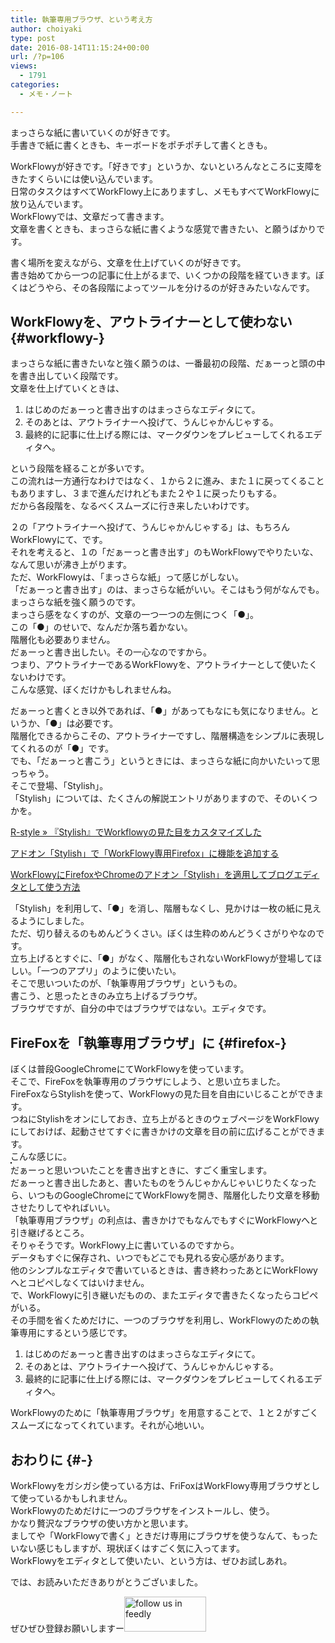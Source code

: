 ```yaml
---
title: 執筆専用ブラウザ、という考え方
author: choiyaki
type: post
date: 2016-08-14T11:15:24+00:00
url: /?p=106
views:
  - 1791
categories:
  - メモ・ノート

---
```

まっさらな紙に書いていくのが好きです。  
手書きで紙に書くときも、キーボードをポチポチして書くときも。

WorkFlowyが好きです。「好きです」というか、ないといろんなところに支障をきたすくらいには使い込んでいます。  
日常のタスクはすべてWorkFlowy上にありますし、メモもすべてWorkFlowyに放り込んでいます。  
WorkFlowyでは、文章だって書きます。  
文章を書くときも、まっさらな紙に書くような感覚で書きたい、と願うばかりです。

書く場所を変えながら、文章を仕上げていくのが好きです。  
書き始めてから一つの記事に仕上がるまで、いくつかの段階を経ていきます。ぼくはどうやら、その各段階によってツールを分けるのが好きみたいなんです。

## WorkFlowyを、アウトライナーとして使わない {#workflowy-}

まっさらな紙に書きたいなと強く願うのは、一番最初の段階、だぁーっと頭の中を書き出していく段階です。  
文章を仕上げていくときは、

  1. はじめのだぁーっと書き出すのはまっさらなエディタにて。
  2. そのあとは、アウトライナーへ投げて、うんじゃかんじゃする。
  3. 最終的に記事に仕上げる際には、マークダウンをプレビューしてくれるエディタへ。

という段階を経ることが多いです。  
この流れは一方通行なわけではなく、１から２に進み、また１に戻ってくることもありますし、３まで進んだけれどもまた２や１に戻ったりもする。  
だから各段階を、なるべくスムーズに行き来したいわけです。

２の「アウトライナーへ投げて、うんじゃかんじゃする」は、もちろんWorkFlowyにて、です。  
それを考えると、１の「だぁーっと書き出す」のもWorkFlowyでやりたいな、なんて思いが沸き上がります。  
ただ、WorkFlowyは、「まっさらな紙」って感じがしない。  
「だぁーっと書き出す」のは、まっさらな紙がいい。そこはもう何がなんでも。まっさらな紙を強く願うのです。  
まっさら感をなくすのが、文章の一つ一つの左側につく「●」。  
この「●」のせいで、なんだか落ち着かない。  
階層化も必要ありません。  
だぁーっと書き出したい。その一心なのですから。  
つまり、アウトライナーであるWorkFlowyを、アウトライナーとして使いたくないわけです。  
こんな感覚、ぼくだけかもしれませんね。

だぁーっと書くとき以外であれば、「●」があってもなにも気になりません。というか、「●」は必要です。  
階層化できるからこその、アウトライナーですし、階層構造をシンプルに表現してくれるのが「●」です。  
でも、「だぁーっと書こう」というときには、まっさらな紙に向かいたいって思っちゃう。  
そこで登場、「Stylish」。  
「Stylish」については、たくさんの解説エントリがありますので、そのいくつかを。

[R-style » 『Stylish』でWorkflowyの見た目をカスタマイズした][1]

[アドオン「Stylish」で「WorkFlowy専用Firefox」に機能を追加する][2]

[WorkFlowyにFirefoxやChromeのアドオン「Stylish」を適用してブログエディタとして使う方法][3]

「Stylish」を利用して、「●」を消し、階層もなくし、見かけは一枚の紙に見えるようにしました。  
ただ、切り替えるのもめんどうくさい。ぼくは生粋のめんどうくさがりやなのです。  
立ち上げるとすぐに、「●」がなく、階層化もされないWorkFlowyが登場してほしい。「一つのアプリ」のように使いたい。  
そこで思いついたのが、「執筆専用ブラウザ」というもの。  
書こう、と思ったときのみ立ち上げるブラウザ。  
ブラウザですが、自分の中ではブラウザではない。エディタです。

## FireFoxを「執筆専用ブラウザ」に {#firefox-}

ぼくは普段GoogleChromeにてWorkFlowyを使っています。  
そこで、FireFoxを執筆専用のブラウザにしよう、と思い立ちました。  
FireFoxならStylishを使って、WorkFlowyの見た目を自由にいじることができます。  
つねにStylishをオンにしておき、立ち上がるときのウェブページをWorkFlowyにしておけば、起動させてすぐに書きかけの文章を目の前に広げることができます。  
こんな感じに。  
<a href="https://www.flickr.com/photos/57988299@N08/28306759574" target="_blank" rel="nofollow"><img src="https://i2.wp.com/farm9.static.flickr.com/8662/28306759574_cc04697ee6.jpg?w=660" alt="" title="firefox by choiyaki, on Flickr" style="border: 1px solid black;" data-recalc-dims="1" /></a>  
だぁーっと思いついたことを書き出すときに、すごく重宝します。  
だぁーっと書き出したあと、書いたものをうんじゃかんじゃいじりたくなったら、いつものGoogleChromeにてWorkFlowyを開き、階層化したり文章を移動させたりしてやればいい。  
「執筆専用ブラウザ」の利点は、書きかけでもなんでもすぐにWorkFlowyへと引き継げるところ。  
そりゃそうです。WorkFlowy上に書いているのですから。  
データもすぐに保存され、いつでもどこでも見れる安心感があります。  
他のシンプルなエディタで書いているときは、書き終わったあとにWorkFlowyへとコピペしなくてはいけません。  
で、WorkFlowyに引き継いだものの、またエディタで書きたくなったらコピペがいる。  
その手間を省くためだけに、一つのブラウザを利用し、WorkFlowyのための執筆専用にするという感じです。

  1. はじめのだぁーっと書き出すのはまっさらなエディタにて。
  2. そのあとは、アウトライナーへ投げて、うんじゃかんじゃする。
  3. 最終的に記事に仕上げる際には、マークダウンをプレビューしてくれるエディタへ。

WorkFlowyのために「執筆専用ブラウザ」を用意することで、１と２がすごくスムーズになってくれています。それが心地いい。

## おわりに {#-}

WorkFlowyをガシガシ使っている方は、FriFoxはWorkFlowy専用ブラウザとして使っているかもしれません。  
WorkFlowyのためだけに一つのブラウザをインストールし、使う。  
かなり贅沢なブラウザの使い方かと思います。  
ましてや「WorkFlowyで書く」ときだけ専用にブラウザを使うなんて、もったいない感じもしますが、現状ぼくはすごく気に入ってます。  
WorkFlowyをエディタとして使いたい、という方は、ぜひお試しあれ。

では、お読みいただきありがとうございました。

ぜひぜひ登録お願いしますー<a href='http://cloud.feedly.com/#subscription%2Ffeed%2Fhttp%3A%2F%2Fchoiyaki.com%2F%3Ffeed%3Drss2'  target='blank'><img id='feedlyFollow' src='https://i2.wp.com/s3.feedly.com/img/follows/feedly-follow-rectangle-flat-big_2x.png?resize=131%2C56' alt='follow us in feedly' width='131' height='56'  data-recalc-dims="1" /></a>

 [1]: http://rashita.net/blog/?p=15453
 [2]: http://www.tjsg-kokoro.com/2015/08/16/stylish-myworkflowy/
 [3]: http://pasokatu.com/7315